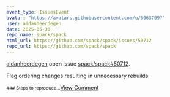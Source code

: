 ```yaml
---
event_type: IssuesEvent
avatar: "https://avatars.githubusercontent.com/u/6063709?"
user: aidanheerdegen
date: 2025-05-30
repo_name: spack/spack
html_url: https://github.com/spack/spack/issues/50712
repo_url: https://github.com/spack/spack
---
```


<a href='https://github.com/aidanheerdegen' target='_blank'>aidanheerdegen</a> open issue <a href='https://github.com/spack/spack/issues/50712' target='_blank'>spack/spack#50712</a>.

<p>Flag ordering changes resulting in unnecessary rebuilds</p><small>### Steps to reproduce...</small><a href='https://github.com/spack/spack/issues/50712' target='_blank'>View Comment</a>